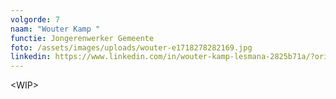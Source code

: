 ```yaml
---
volgorde: 7
naam: "Wouter Kamp "
functie: Jongerenwerker Gemeente
foto: /assets/images/uploads/wouter-e1718278282169.jpg
linkedin: https://www.linkedin.com/in/wouter-kamp-lesmana-2825b71a/?originalSubdomain=nl
---
```

<﻿WIP>